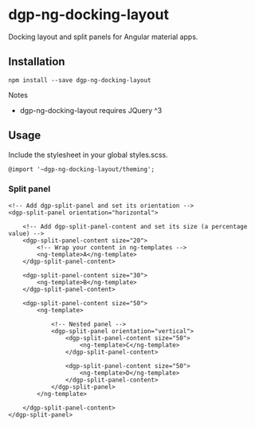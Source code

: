# dgp-ng-docking-layout

Docking layout and split panels for Angular material apps.

## Installation

```
npm install --save dgp-ng-docking-layout 
```

Notes
- dgp-ng-docking-layout requires JQuery ^3

## Usage

Include the stylesheet in your global styles.scss.

```
@import '~dgp-ng-docking-layout/theming';
```

### Split panel
```
<!-- Add dgp-split-panel and set its orientation -->
<dgp-split-panel orientation="horizontal">

    <!-- Add dgp-split-panel-content and set its size (a percentage value) -->
    <dgp-split-panel-content size="20">
        <!-- Wrap your content in ng-templates -->
        <ng-template>A</ng-template>
    </dgp-split-panel-content>

    <dgp-split-panel-content size="30">
        <ng-template>B</ng-template>
    </dgp-split-panel-content>

    <dgp-split-panel-content size="50">
        <ng-template>

            <!-- Nested panel -->
            <dgp-split-panel orientation="vertical">
                <dgp-split-panel-content size="50">
                    <ng-template>C</ng-template>
                </dgp-split-panel-content>

                <dgp-split-panel-content size="50">
                    <ng-template>D</ng-template>
                </dgp-split-panel-content>
            </dgp-split-panel>
        </ng-template>

    </dgp-split-panel-content>
</dgp-split-panel>
```
